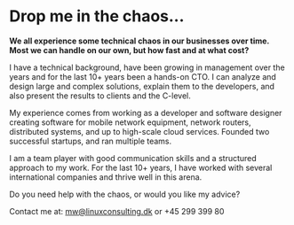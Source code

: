 # Drop me in the chaos...

**We all experience some technical chaos in our businesses over time. Most we can handle on our own, but how fast and at what cost?**

I have a technical background, have been growing in management over the years and for the last 10+ years been a hands-on CTO. I can analyze and design large and complex solutions, explain them to the developers, and also present the results to clients and the C-level.

My experience comes from working as a developer and software designer creating software for mobile network equipment, network routers, distributed systems, and up to high-scale cloud services. Founded two successful startups, and ran multiple teams.

I am a team player with good communication skills and a structured approach to my work. For the last 10+ years, I have worked with several international companies and thrive well in this arena.

Do you need help with the chaos, or would you like my advice?

Contact me at: mw@linuxconsulting.dk or +45 299 399 80
